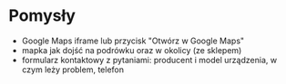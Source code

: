# Pomysły

- Google Maps iframe lub przycisk "Otwórz w Google Maps"
- mapka jak dojść na podrówku oraz w okolicy (ze sklepem)
- formularz kontaktowy z pytaniami: producent i model urządzenia, w czym leży problem, telefon
